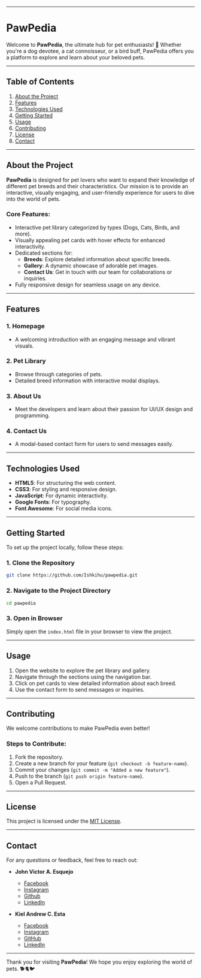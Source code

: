 
---

# **PawPedia**

Welcome to **PawPedia**, the ultimate hub for pet enthusiasts! 🐾 Whether you're a dog devotee, a cat connoisseur, or a bird buff, PawPedia offers you a platform to explore and learn about your beloved pets.

---

## **Table of Contents**

1. [About the Project](#about-the-project)
2. [Features](#features)
3. [Technologies Used](#technologies-used)
4. [Getting Started](#getting-started)
5. [Usage](#usage)
6. [Contributing](#contributing)
7. [License](#license)
8. [Contact](#contact)

---

## **About the Project**

**PawPedia** is designed for pet lovers who want to expand their knowledge of different pet breeds and their characteristics. Our mission is to provide an interactive, visually engaging, and user-friendly experience for users to dive into the world of pets.

### **Core Features:**
- Interactive pet library categorized by types (Dogs, Cats, Birds, and more).
- Visually appealing pet cards with hover effects for enhanced interactivity.
- Dedicated sections for:
  - **Breeds**: Explore detailed information about specific breeds.
  - **Gallery**: A dynamic showcase of adorable pet images.
  - **Contact Us**: Get in touch with our team for collaborations or inquiries.
- Fully responsive design for seamless usage on any device.

---

## **Features**

### **1. Homepage**
- A welcoming introduction with an engaging message and vibrant visuals.

### **2. Pet Library**
- Browse through categories of pets.
- Detailed breed information with interactive modal displays.

### **3. About Us**
- Meet the developers and learn about their passion for UI/UX design and programming.

### **4. Contact Us**
- A modal-based contact form for users to send messages easily.

---

## **Technologies Used**

- **HTML5**: For structuring the web content.
- **CSS3**: For styling and responsive design.
- **JavaScript**: For dynamic interactivity.
- **Google Fonts**: For typography.
- **Font Awesome**: For social media icons.

---

## **Getting Started**

To set up the project locally, follow these steps:

### **1. Clone the Repository**
```bash
git clone https://github.com/Ishkihu/pawpedia.git
```

### **2. Navigate to the Project Directory**
```bash
cd pawpedia
```

### **3. Open in Browser**
Simply open the `index.html` file in your browser to view the project.

---

## **Usage**

1. Open the website to explore the pet library and gallery.
2. Navigate through the sections using the navigation bar.
3. Click on pet cards to view detailed information about each breed.
4. Use the contact form to send messages or inquiries.

---

## **Contributing**

We welcome contributions to make PawPedia even better!

### **Steps to Contribute:**
1. Fork the repository.
2. Create a new branch for your feature (`git checkout -b feature-name`).
3. Commit your changes (`git commit -m "Added a new feature"`).
4. Push to the branch (`git push origin feature-name`).
5. Open a Pull Request.

---

## **License**

This project is licensed under the [MIT License](https://opensource.org/licenses/MIT).

---

## **Contact**

For any questions or feedback, feel free to reach out:

- **John Victor A. Esquejo**  
  - [Facebook](https://www.facebook.com/Ishkihu)
  - [Instagram](https://www.instagram.com/Ishkihu)
  - [Github](https://github.com/Ishkihu)
  - [LinkedIn](https://www.linkedin.com/in/john-victor-esquejo-b607a6337/)

- **Kiel Andrew C. Esta**  
  - [Facebook](https://www.facebook.com/KielAndrewEsta)  
  - [Instagram](https://www.instagram.com/_kiyell/)  
  - [GitHub](https://github.com/Kiel-Andrew)  
  - [LinkedIn](https://www.linkedin.com/in/kiel-andrew-esta-323b0432b/)

---

Thank you for visiting **PawPedia**! We hope you enjoy exploring the world of pets. 🐕🐈🐦

